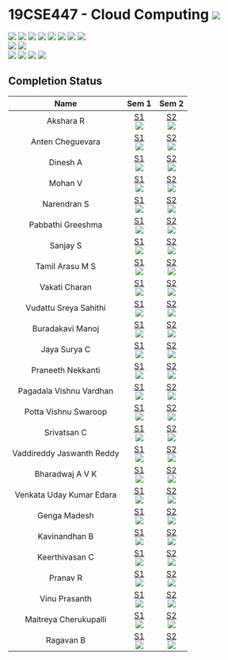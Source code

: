 # 19CSE447 - Cloud Computing ![](https://img.shields.io/badge/-Live-brightgreen)
![](https://img.shields.io/badge/Batch-20EEE-lightgreen) ![](https://img.shields.io/badge/Batch-20ELC-lightgreen) ![](https://img.shields.io/badge/Batch-20CCE-lightgreen) ![](https://img.shields.io/badge/Batch-20ECE-lightgreen) ![](https://img.shields.io/badge/Batch-20CSE-lightgreen) ![](https://img.shields.io/badge/UG-blue) ![](https://img.shields.io/badge/Subject-Cloud-blue) ![](https://img.shields.io/badge/Subject-Elective-purple)  <br/>
![](https://img.shields.io/badge/Lecture-3-orange)  ![](https://img.shields.io/badge/Credits-3-orange) <br/>
![](https://img.shields.io/badge/Students-61-blue) ![](https://img.shields.io/badge/Course_Outcome_Attainment-TBD-blue) ![](https://img.shields.io/badge/Average_Marks-TBD-blue) ![](https://img.shields.io/badge/Course_Feedback-TBD-blue) 

## Completion Status

| Name | Sem 1  | Sem 2 | 
|:----:|:------:|:-----:|
| Akshara R | [S1](https://www.credly.com/badges/56ac3753-27c5-42fb-a1c0-15e50b822f0d/) <br/>  ![](https://img.shields.io/badge/-24_Sept-orange) | [S2](https://www.credly.com/badges/d52819c0-0081-411d-b711-7cf58ea0edae/) <br/>  ![](https://img.shields.io/badge/-16_Nov-gold) |
| Anten Cheguevara  | [S1](https://www.credly.com/badges/27346431-328f-4890-ad9c-ad63fd1b34a7/) <br/>  ![](https://img.shields.io/badge/-21_Sept-orange) | [S2](https://www.credly.com/badges/ec8d0cf1-31a3-4d48-947d-12bc993ce4b8/) <br/>  ![](https://img.shields.io/badge/-16_Nov-gold) |
| Dinesh A | [S1](https://www.credly.com/badges/8b65c72a-3b11-4719-9319-1f5d3e497c1c/) <br/>  ![](https://img.shields.io/badge/-24_Sept-orange) | [S2](https://www.credly.com/badges/af967881-43f4-459b-94ee-7e62d47d1f7b/) <br/>  ![](https://img.shields.io/badge/-16_Nov-gold) |
| Mohan V  | [S1](https://www.credly.com/badges/52f8a772-ef58-4cfb-af88-dfa5e7dfd742/) <br/>  ![](https://img.shields.io/badge/-24_Sept-orange) | [S2](https://www.credly.com/badges/8668110b-33c4-4bc2-bc47-3253e1892ce7/) <br/>  ![](https://img.shields.io/badge/-01_Nov-gold) |
| Narendran S  | [S1](https://www.credly.com/badges/3ced2a28-61c1-427c-a5e1-cafac024e0ec) <br/>  ![](https://img.shields.io/badge/-24_Sept-orange) | [S2](https://www.credly.com/badges/392fe7e7-e0a1-45c8-abe4-6e0f7f4f4171) <br/>  ![](https://img.shields.io/badge/-16_Nov-gold) |
| Pabbathi Greeshma  | [S1](https://www.credly.com/badges/db2675b9-4dc2-478c-af28-986ff5c0e5e6/) <br/>  ![](https://img.shields.io/badge/-24_Sept-orange) | [S2](https://www.credly.com/badges/17bc265e-6eab-4f68-a264-b2b903d84616/) <br/>  ![](https://img.shields.io/badge/-16_Nov-gold) |
| Sanjay S | [S1](https://www.credly.com/badges/f1ee65b3-3106-4e52-a429-1b427fa4489b/) <br/>  ![](https://img.shields.io/badge/-24_Sept-orange) | [S2](https://www.credly.com/badges/55b6672a-e811-4cb8-8a86-f73e1f0aa405/) <br/>  ![](https://img.shields.io/badge/-16_Nov-gold) |
| Tamil Arasu M S  | [S1](https://www.credly.com/badges/f94a8476-59d9-4715-b753-5e03167950bc/) <br/>  ![](https://img.shields.io/badge/-11_Sept-orange) | [S2](https://www.credly.com/badges/2ab88a6b-eb75-465f-94db-71b2ca65467a/) <br/>  ![](https://img.shields.io/badge/-11_Nov-gold) |
| Vakati Charan | [S1](https://www.credly.com/badges/89d1a55a-8802-4622-9321-2d2720fcd05b/) <br/>  ![](https://img.shields.io/badge/-11_Sept-orange) | [S2](https://www.credly.com/badges/19962206-8c02-4e11-8558-fd82bd2b8789/) <br/>  ![](https://img.shields.io/badge/-14_Nov-gold) |
| Vudattu Sreya Sahithi  | [S1](https://www.credly.com/badges/8565ba86-8f52-4bfe-a8f1-0de1bb36ef58/) <br/>  ![](https://img.shields.io/badge/-11_Sept-orange) | [S2](https://www.credly.com/badges/fdb5428e-0044-4550-b6d6-088791d3f4f4/) <br/>  ![](https://img.shields.io/badge/-14_Nov-gold) |
| Buradakavi Manoj  | [S1](https://www.credly.com/badges/ec849ebd-e4f7-4710-941f-ce65eb1d9a95/) <br/>  ![](https://img.shields.io/badge/-09_Sept-orange) | [S2](https://www.credly.com/badges/900df6ea-c809-4427-86cc-3ee29c620f9b/) <br/>  ![](https://img.shields.io/badge/-18_Nov-gold) |
| Jaya Surya C  | [S1](https://www.credly.com/badges/03ffbab9-dc7b-4dd3-8f58-584c333e4e31) <br/>  ![](https://img.shields.io/badge/-24_Sept-orange) | [S2](https://www.credly.com/badges/739d61a6-f357-482a-8f59-d5fb4699d2b9/) <br/>  ![](https://img.shields.io/badge/-16_Nov-gold) |
| Praneeth Nekkanti  | [S1](https://www.credly.com/badges/8b684990-6d71-4fe7-a349-d1c30a34d530/) <br/>  ![](https://img.shields.io/badge/-22_Sept-orange) | [S2](https://www.credly.com/badges/0e3f7ba6-be9d-4c9f-89bc-c1858deb22f4/) <br/>  ![](https://img.shields.io/badge/-11_Nov-gold) |
| Pagadala Vishnu Vardhan | [S1](https://www.credly.com/badges/6c634e04-59b8-465e-89cd-5e619132fffe/) <br/>  ![](https://img.shields.io/badge/-24_Sept-orange) | [S2](https://www.credly.com/badges/56b0c4a0-b45c-4997-b92c-27117508bc5a/) <br/>  ![](https://img.shields.io/badge/-20_Nov-gold) |
| Potta Vishnu Swaroop | [S1]() <br/>  ![](https://img.shields.io/badge/-Error-red) | [S2]() <br/>  ![](https://img.shields.io/badge/-Error-red) |
| Srivatsan C  | [S1](https://www.credly.com/badges/6d101220-52dd-45fd-90ea-346405b19a62/) <br/>  ![](https://img.shields.io/badge/-04_Sept-orange) | [S2](https://www.credly.com/badges/71a96a78-0fff-463d-b574-e3b5d792e36f/) <br/>  ![](https://img.shields.io/badge/-05_Nov-gold) |
| Vaddireddy Jaswanth Reddy | [S1](https://www.credly.com/badges/e0de8bad-8697-4d96-b947-827b216a991d/) <br/>  ![](https://img.shields.io/badge/-09_Sept-orange) | [S2](https://www.credly.com/badges/a1fd1114-803b-4b72-9e1a-0d1f366e7969/) <br/>  ![](https://img.shields.io/badge/-10_Nov-gold) |
| Bharadwaj A V K | [S1](https://www.credly.com/badges/e1b0f5f9-4009-4e47-b8cd-ab59029da8cc/) <br/>  ![](https://img.shields.io/badge/-18_Sept-orange) | [S2](https://www.credly.com/badges/0ddc8961-f849-48e0-8b02-cfdf6dff019f/) <br/>  ![](https://img.shields.io/badge/-16_Nov-gold) |
| Venkata Uday Kumar Edara | [S1](https://www.credly.com/badges/2e2bca0c-a659-451b-a3c2-b999dc281607/) <br/>  ![](https://img.shields.io/badge/-08_Sept-orange) | [S2](https://www.credly.com/badges/53200022-a221-4dd2-afba-9c194de4e08c/) <br/>  ![](https://img.shields.io/badge/-22_Sept-gold) |
| Genga Madesh  | [S1](https://www.credly.com/badges/2e2bca0c-a659-451b-a3c2-b999dc281607/) <br/>  ![](https://img.shields.io/badge/-09_Oct-orange) | [S2](https://www.credly.com/badges/efab9948-fcea-4f02-9a4c-589723f71889/) <br/>  ![](https://img.shields.io/badge/-18_Oct-gold) |
|  Kavinandhan B   | [S1](https://www.credly.com/badges/87296e72-8df9-415e-969b-8268ecedea48/) <br/>  ![](https://img.shields.io/badge/-05_Aug-orange) | [S2](https://www.credly.com/badges/0113eaa8-4d1e-40c5-bf65-1aee8e879c5c/) <br/>  ![](https://img.shields.io/badge/-19_Oct-gold) |
|  Keerthivasan C  | [S1](https://www.credly.com/badges/dd0ac1f4-8764-4a1d-8b2e-35a7d97a6210/) <br/>  ![](https://img.shields.io/badge/-10_Sept-orange) | [S2](https://www.credly.com/badges/4a1ab885-f9e4-4d69-83c3-23eb3fd0e040/) <br/>  ![](https://img.shields.io/badge/-05_Nov-gold) |
| Pranav R  | [S1](https://www.credly.com/badges/2318c931-1be5-44bf-afc1-39f723e86c64/) <br/>  ![](https://img.shields.io/badge/-09_Sept-orange) | [S2](https://www.credly.com/badges/9c98dea3-b0ca-4577-a3fb-6a588b6d7185/) <br/>  ![](https://img.shields.io/badge/-12_Nov-gold) |
| Vinu Prasanth  | [S1](https://www.credly.com/badges/d325d580-8e24-4f9f-8ae9-f8b89e69310a/) <br/>  ![](https://img.shields.io/badge/-24_Sept-orange) | [S2](https://www.credly.com/badges/4f339194-febc-44e2-b7b3-1a6c31fd1a19/) <br/>  ![](https://img.shields.io/badge/-09_Nov-gold) |
| Maitreya Cherukupalli | [S1](https://www.credly.com/badges/0043eb09-b64b-482b-99c0-4549887f3652/) <br/>  ![](https://img.shields.io/badge/-08_Sept-orange) | [S2](https://www.credly.com/badges/00de97cb-c7c9-435e-bd4b-eb097ac1eb3b/) <br/>  ![](https://img.shields.io/badge/-10_Nov-gold) |
| Ragavan B | [S1](https://www.credly.com/badges/43792333-7a2a-4d84-a3bf-287d6eca3ced/) <br/>  ![](https://img.shields.io/badge/-09_Sept-orange) | [S2](https://www.credly.com/badges/6a31e69b-3bc9-4195-baa3-67334e5396c8/) <br/>  ![](https://img.shields.io/badge/-12_Nov-gold) |
